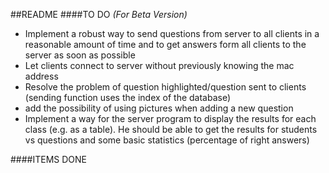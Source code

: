 ##README
####TO DO _(For Beta Version)_
- Implement a robust way to send questions from server to all clients in a reasonable amount of time and to get answers form all clients to the server as soon as possible
- Let clients connect to server without previously knowing the mac address
- Resolve the problem of question highlighted/question sent to clients (sending function uses the index of the database)
- add the possibility of using pictures when adding a new question
- Implement a way for the server program to display the results for each class (e.g. as a table). He should be able to get the results for students vs questions and some basic statistics (percentage of right answers)

####ITEMS DONE